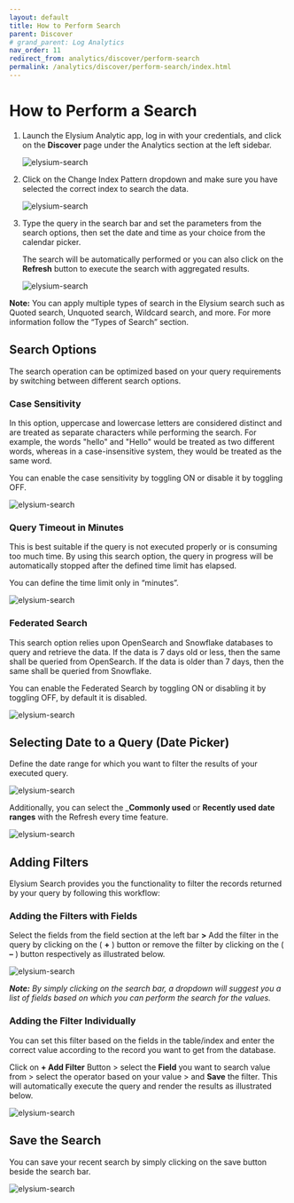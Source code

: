 ```yaml
---
layout: default
title: How to Perform Search
parent: Discover
# grand_parent: Log Analytics
nav_order: 11
redirect_from: analytics/discover/perform-search
permalink: /analytics/discover/perform-search/index.html
---
```


# How to Perform a Search

1. Launch the Elysium Analytic app, log in with your credentials, and click on the __Discover__ page under the Analytics section at the left sidebar.

    ![elysium-search]({{site.baseurl}}/images/elysium-search/image20.jpg)

2. Click on the Change Index Pattern dropdown and make sure you have selected the correct index to search the data.

    ![elysium-search]({{site.baseurl}}/images/elysium-search/image19.jpg)

3. Type the query in the search bar and set the parameters from the search options, then set the date and time as your choice from the calendar picker. 

    The search will be automatically performed or you can also click on the __Refresh__ button to execute the search with aggregated results.

    ![elysium-search]({{site.baseurl}}/images/elysium-search/image1.gif)

__Note:__ You can apply multiple types of search in the Elysium search such as Quoted search, Unquoted search, Wildcard search, and more. For more information follow the “Types of Search” section.

## Search Options

The search operation can be optimized based on your query requirements by switching between different search options.

### Case Sensitivity

In this option, uppercase and lowercase letters are considered distinct and are treated as separate characters while performing the search. For example, the words "hello" and "Hello" would be treated as two different words, whereas in a case-insensitive system, they would be treated as the same word.

You can enable the case sensitivity by toggling ON or disable it by toggling OFF.

![elysium-search]({{site.baseurl}}/images/elysium-search/image17.jpg)

### Query Timeout in Minutes

This is best suitable if the query is not executed properly or is consuming too much time. By using this search option, the query in progress will be automatically stopped after the defined time limit has elapsed. 

You can define the time limit only in “minutes”.

![elysium-search]({{site.baseurl}}/images/elysium-search/image21.jpg)

### Federated Search 

This search option relies upon OpenSearch and Snowflake databases to query and retrieve the data. If the data is 7 days old or less, then the same shall be queried from OpenSearch. If the data is older than 7 days, then the same shall be queried from Snowflake. 

You can enable the Federated Search by toggling ON or disabling it by toggling OFF, by default it is disabled.

![elysium-search]({{site.baseurl}}/images/elysium-search/image24.jpg)

## Selecting Date to a Query (Date Picker)

Define 	the date range for which you want to filter the results of your executed query. 

![elysium-search]({{site.baseurl}}/images/elysium-search/image25.gif)

Additionally, you can select the ___Commonly used__ or __Recently used date ranges__ with the Refresh every time feature.

![elysium-search]({{site.baseurl}}/images/elysium-search/image4.jpg)

## Adding Filters

Elysium Search provides you the functionality to filter the records returned by your query by following this workflow:

### Adding the Filters with Fields

Select the fields from the field section at the left bar __>__ Add the filter in the query by clicking on the ( __+__ ) button or remove the filter by clicking on the ( __–__ ) button respectively as illustrated below.

![elysium-search]({{site.baseurl}}/images/elysium-search/image2.gif)

*__Note:__ By simply clicking on the search bar, a dropdown will suggest you a list of fields based on which you can perform the search for the values.*

### Adding the Filter Individually

You can set this filter based on the fields in the table/index and enter the correct value according to the record you want to get from the database.

Click on __+ Add Filter__ Button > select the __Field__ you want to search value from > select the operator based on your value > and __Save__ the filter. This will automatically execute the query and render the results as illustrated below.

![elysium-search]({{site.baseurl}}/images/elysium-search/image18.gif)

## Save the Search

You can save your recent search by simply clicking on the save button beside the search bar.

![elysium-search]({{site.baseurl}}/images/elysium-search/image12.gif)


